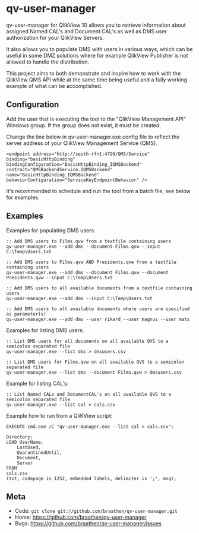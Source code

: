 qv-user-manager
===============

qv-user-manager for QlikView 10 allows you to retrieve information about assigned Named CAL's and Document CAL's as well as DMS user authorization for your QlikView Servers.

It also allows you to populate DMS with users in various ways, which can be useful in some DMZ solutions where for example QlikView Publisher is not allowed to handle the distribution.

This project aims to both demonstrate and inspire how to work with the QlikView QMS API while at the same time being useful and a fully working example of what can be accomplished.

Configuration
-------------

Add the user that is executing the tool to the "QlikView Management API" Windows group. If the group does not exist, it must be created.

Change the line below in qv-user-manager.exe.config file to reflect the server address of your QlikView Management Service (QMS).

 	<endpoint address="http://sesth-rfn1:4799/QMS/Service" binding="basicHttpBinding"
 	bindingConfiguration="BasicHttpBinding_IQMSBackend" contract="QMSBackendService.IQMSBackend"
 	name="BasicHttpBinding_IQMSBackend" behaviorConfiguration="ServiceKeyEndpointBehavior" />

It's recommended to schedule and run the tool from a batch file, see below for examples. 

Examples
--------

Examples for populating DMS users:

	:: Add DMS users to Films.qvw from a textfile containing users
	qv-user-manager.exe --add dms --document Films.qvw --input C:\Temp\Users.txt

	:: Add DMS users to Films.qvw AND Presidents.qvw from a textfile containing users
	qv-user-manager.exe --add dms --document Films.qvw --document Presidents.qvw --input C:\Temp\Users.txt

	:: Add DMS users to all available documents from a textfile containing users
	qv-user-manager.exe --add dms --input C:\Temp\Users.txt

	:: Add DMS users to all available documents where users are specified as parameter(s)
	qv-user-manager.exe --add dms --user rikard --user magnus --user mats


Examples for listing DMS users:

	:: List DMS users for all documents on all available QVS to a semicolon separated file
	qv-user-manager.exe --list dms > dmsusers.csv

	:: List DMS users for Films.qvw on all available QVS to a semicolon separated file
	qv-user-manager.exe --list dms --document Films.qvw > dmsusers.csv


Example for listing CAL's:

	:: List Named CALs and DocumentCAL's on all available QVS to a semicolon separated file
	qv-user-manager.exe --list cal > cals.csv

Example how to run from a QliKView script:

	EXECUTE cmd.exe /C "qv-user-manager.exe --list cal > cals.csv"; 

	Directory;
	LOAD UserName, 
     	LastUsed, 
     	QuarantinedUntil,
     	Document,
     	Server
	FROM
	cals.csv
	(txt, codepage is 1252, embedded labels, delimiter is ';', msq);

Meta
----

* Code: `git clone git://github.com/braathen/qv-user-manager.git`
* Home: <https://github.com/braathen/qv-user-manager>
* Bugs: <https://github.com/braathen/qv-user-manager/issues>
